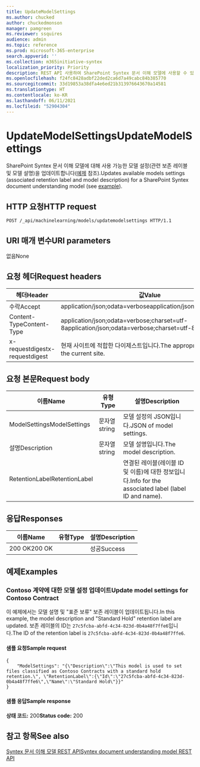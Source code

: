```yaml
---
title: UpdateModelSettings
ms.author: chucked
author: chuckedmonson
manager: pamgreen
ms.reviewer: ssquires
audience: admin
ms.topic: reference
ms.prod: microsoft-365-enterprise
search.appverid: ''
ms.collection: m365initiative-syntex
localization_priority: Priority
description: REST API 사용하여 SharePoint Syntex 문서 이해 모델에 사용할 수 있는 모델 설정을 업데이트합니다.
ms.openlocfilehash: f24fc8428adbf22ded2ca6d7a49cabc84b385770
ms.sourcegitcommit: 33d19853a38dfa4e6ed21b313976643670a14581
ms.translationtype: HT
ms.contentlocale: ko-KR
ms.lasthandoff: 06/11/2021
ms.locfileid: "52904304"
---
```

# <a name="updatemodelsettings"></a><span data-ttu-id="b9f73-103">UpdateModelSettings</span><span class="sxs-lookup"><span data-stu-id="b9f73-103">UpdateModelSettings</span></span>

<span data-ttu-id="b9f73-104">SharePoint Syntex 문서 이해 모델에 대해 사용 가능한 모델 설정(관련 보존 레이블 및 모델 설명)을 업데이트합니다([예제](rest-updatemodelsettings-method.md#examples) 참조).</span><span class="sxs-lookup"><span data-stu-id="b9f73-104">Updates available models settings (associated retention label and model description) for a SharePoint Syntex document understanding model (see [example](rest-updatemodelsettings-method.md#examples)).</span></span>

## <a name="http-request"></a><span data-ttu-id="b9f73-105">HTTP 요청</span><span class="sxs-lookup"><span data-stu-id="b9f73-105">HTTP request</span></span>

```HTTP
POST /_api/machinelearning/models/updatemodelsettings HTTP/1.1
```

## <a name="uri-parameters"></a><span data-ttu-id="b9f73-106">URI 매개 변수</span><span class="sxs-lookup"><span data-stu-id="b9f73-106">URI parameters</span></span>

<span data-ttu-id="b9f73-107">없음</span><span class="sxs-lookup"><span data-stu-id="b9f73-107">None</span></span>

## <a name="request-headers"></a><span data-ttu-id="b9f73-108">요청 헤더</span><span class="sxs-lookup"><span data-stu-id="b9f73-108">Request headers</span></span>

| <span data-ttu-id="b9f73-109">헤더</span><span class="sxs-lookup"><span data-stu-id="b9f73-109">Header</span></span> | <span data-ttu-id="b9f73-110">값</span><span class="sxs-lookup"><span data-stu-id="b9f73-110">Value</span></span> |
|--------|-------|
|<span data-ttu-id="b9f73-111">수락</span><span class="sxs-lookup"><span data-stu-id="b9f73-111">Accept</span></span>|<span data-ttu-id="b9f73-112">application/json;odata=verbose</span><span class="sxs-lookup"><span data-stu-id="b9f73-112">application/json;odata=verbose</span></span>|
|<span data-ttu-id="b9f73-113">Content-Type</span><span class="sxs-lookup"><span data-stu-id="b9f73-113">Content-Type</span></span>|<span data-ttu-id="b9f73-114">application/json;odata=verbose;charset=utf-8</span><span class="sxs-lookup"><span data-stu-id="b9f73-114">application/json;odata=verbose;charset=utf-8</span></span>|
|<span data-ttu-id="b9f73-115">x-requestdigest</span><span class="sxs-lookup"><span data-stu-id="b9f73-115">x-requestdigest</span></span>|<span data-ttu-id="b9f73-116">현재 사이트에 적합한 다이제스트입니다.</span><span class="sxs-lookup"><span data-stu-id="b9f73-116">The appropriate digest for the current site.</span></span>|

## <a name="request-body"></a><span data-ttu-id="b9f73-117">요청 본문</span><span class="sxs-lookup"><span data-stu-id="b9f73-117">Request body</span></span>

|<span data-ttu-id="b9f73-118">이름</span><span class="sxs-lookup"><span data-stu-id="b9f73-118">Name</span></span>    |<span data-ttu-id="b9f73-119">유형</span><span class="sxs-lookup"><span data-stu-id="b9f73-119">Type</span></span>   |<span data-ttu-id="b9f73-120">설명</span><span class="sxs-lookup"><span data-stu-id="b9f73-120">Description</span></span> |
|--------|-------|-------|
|<span data-ttu-id="b9f73-121">ModelSettings</span><span class="sxs-lookup"><span data-stu-id="b9f73-121">ModelSettings</span></span>|<span data-ttu-id="b9f73-122">문자열</span><span class="sxs-lookup"><span data-stu-id="b9f73-122">string</span></span>|<span data-ttu-id="b9f73-123">모델 설정의 JSON입니다.</span><span class="sxs-lookup"><span data-stu-id="b9f73-123">JSON of model settings.</span></span>|
|<span data-ttu-id="b9f73-124">설명</span><span class="sxs-lookup"><span data-stu-id="b9f73-124">Description</span></span>|<span data-ttu-id="b9f73-125">문자열</span><span class="sxs-lookup"><span data-stu-id="b9f73-125">string</span></span>|<span data-ttu-id="b9f73-126">모델 설명입니다.</span><span class="sxs-lookup"><span data-stu-id="b9f73-126">The model description.</span></span>|
|<span data-ttu-id="b9f73-127">RetentionLabel</span><span class="sxs-lookup"><span data-stu-id="b9f73-127">RetentionLabel</span></span>| |<span data-ttu-id="b9f73-128">연결된 레이블(레이블 ID 및 이름)에 대한 정보입니다.</span><span class="sxs-lookup"><span data-stu-id="b9f73-128">Info for the associated label (label ID and name).</span></span>|

## <a name="responses"></a><span data-ttu-id="b9f73-129">응답</span><span class="sxs-lookup"><span data-stu-id="b9f73-129">Responses</span></span>

| <span data-ttu-id="b9f73-130">이름</span><span class="sxs-lookup"><span data-stu-id="b9f73-130">Name</span></span>   | <span data-ttu-id="b9f73-131">유형</span><span class="sxs-lookup"><span data-stu-id="b9f73-131">Type</span></span>  | <span data-ttu-id="b9f73-132">설명</span><span class="sxs-lookup"><span data-stu-id="b9f73-132">Description</span></span>|
|--------|-------|------------|
|<span data-ttu-id="b9f73-133">200 OK</span><span class="sxs-lookup"><span data-stu-id="b9f73-133">200 OK</span></span>| |<span data-ttu-id="b9f73-134">성공</span><span class="sxs-lookup"><span data-stu-id="b9f73-134">Success</span></span>|

## <a name="examples"></a><span data-ttu-id="b9f73-135">예제</span><span class="sxs-lookup"><span data-stu-id="b9f73-135">Examples</span></span>

### <a name="update-model-settings-for-contoso-contract"></a><span data-ttu-id="b9f73-136">Contoso 계약에 대한 모델 설정 업데이트</span><span class="sxs-lookup"><span data-stu-id="b9f73-136">Update model settings for Contoso Contract</span></span>

<span data-ttu-id="b9f73-137">이 예제에서는 모델 설명 및 "표준 보류" 보존 레이블이 업데이트됩니다.</span><span class="sxs-lookup"><span data-stu-id="b9f73-137">In this example, the model description and "Standard Hold" retention label are updated.</span></span> <span data-ttu-id="b9f73-138">보존 레이블의 ID는 `27c5fcba-abfd-4c34-823d-0b4a48f7ffe6`입니다.</span><span class="sxs-lookup"><span data-stu-id="b9f73-138">The ID of the retention label is `27c5fcba-abfd-4c34-823d-0b4a48f7ffe6`.</span></span>

#### <a name="sample-request"></a><span data-ttu-id="b9f73-139">샘플 요청</span><span class="sxs-lookup"><span data-stu-id="b9f73-139">Sample request</span></span>

```HTTP
{
    "ModelSettings": "{\"Description\":\"This model is used to set files classified as Contoso Contracts with a standard hold retention.\", \"RetentionLabel\":{\"Id\":\"27c5fcba-abfd-4c34-823d-0b4a48f7ffe6\",\"Name\":\"Standard Hold\"}}"
}

```

#### <a name="sample-response"></a><span data-ttu-id="b9f73-140">샘플 응답</span><span class="sxs-lookup"><span data-stu-id="b9f73-140">Sample response</span></span>

<span data-ttu-id="b9f73-141">**상태 코드:** 200</span><span class="sxs-lookup"><span data-stu-id="b9f73-141">**Status code:** 200</span></span>

## <a name="see-also"></a><span data-ttu-id="b9f73-142">참고 항목</span><span class="sxs-lookup"><span data-stu-id="b9f73-142">See also</span></span>

[<span data-ttu-id="b9f73-143">Syntex 문서 이해 모델 REST API</span><span class="sxs-lookup"><span data-stu-id="b9f73-143">Syntex document understanding model REST API</span></span>](syntex-model-rest-api.md)

